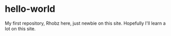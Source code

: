 # hello-world
My first repository,
Rhobz here, just newbie on this site.
Hopefully I'll learn a lot on this site.
